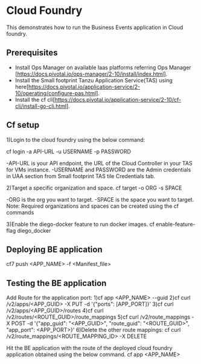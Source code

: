 # Cloud Foundry

This demonstrates how to run the Business Events application in Cloud foundry.

## Prerequisites
* Install Ops Manager on available Iaas platforms referring Ops Manager [https://docs.pivotal.io/ops-manager/2-10/install/index.html].
* Install the Small footprint Tanzu Application Service(TAS) using here[https://docs.pivotal.io/application-service/2-10/operating/configure-pas.html].
* Install the cf cli[https://docs.pivotal.io/application-service/2-10/cf-cli/install-go-cli.html].

## Cf setup

1)Login to the cloud foundry using the below command:

cf login -a API-URL -u USERNAME -p PASSWORD

-API-URL is your API endpoint, the URL of the Cloud Controller in your TAS for VMs instance.
-USERNAME and PASSWORD are the Admin credentials in UAA section from Small footprint TAS tile Credentials tab.

2)Target a specific organization and space. 
cf target -o ORG -s SPACE

-ORG is the org you want to target.
-SPACE is the space you want to target.
Note: Required organizations and spaces can be created using the cf commands

3)Enable the diego-docker feature to run docker images. 
cf enable-feature-flag diego_docker

## Deploying BE application

cf7 push <APP_NAME> -f <Manifest_file>

## Testing the BE application

Add Route for the application port:
1)cf app <APP_NAME> --guid
2)cf curl /v2/apps/<APP_GUID> -X PUT -d '{"ports": [APP_PORT]}'
3)cf curl /v2/apps/<APP_GUID>/routes
4)cf curl /v2/routes/<ROUTE_GUID>/route_mappings
5)cf curl /v2/route_mappings -X POST -d '{"app_guid": "<APP_GUID>", "route_guid": "<ROUTE_GUID>", "app_port": <APP_PORT>}'
6)Delete the other route mappings:
cf curl /v2/route_mappings/<ROUTE_MAPPING_ID> -X DELETE

Hit the BE application with the route of the deployed cloud foundry application obtained using the below command.
cf app <APP_NAME>
